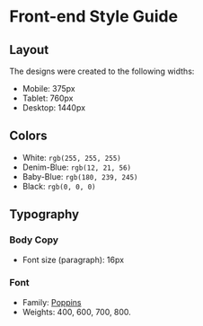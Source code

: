 # Front-end Style Guide

## Layout

The designs were created to the following widths:

- Mobile: 375px
- Tablet: 760px
- Desktop: 1440px

## Colors

- White: `rgb(255, 255, 255)`
- Denim-Blue: `rgb(12, 21, 56)`
- Baby-Blue: `rgb(180, 239, 245)`
- Black: `rgb(0, 0, 0)`

## Typography

### Body Copy

- Font size (paragraph): 16px

### Font

- Family: [Poppins](https://fonts.google.com/specimen/Poppins?query=Poppins)
- Weights: 400, 600, 700, 800.